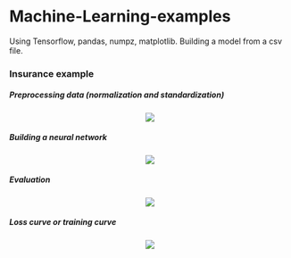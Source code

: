 # Machine-Learning-examples
Using Tensorflow, pandas, numpz, matplotlib.
Building a model from a csv file.

### Insurance example

##### Preprocessing data (normalization and standardization)
<p align="center">
  <img src="https://user-images.githubusercontent.com/96240235/170937595-1af369b3-af07-47d6-856b-fe5578fb92f1.png" />
</p>

##### Building a neural network
<p align="center">
  <img src="https://user-images.githubusercontent.com/96240235/170937289-e34e0f64-371e-4bbf-a277-22ab2f0ec672.png" />
</p>

##### Evaluation
<p align="center">
  <img src="https://user-images.githubusercontent.com/96240235/170937297-bc028340-e629-4fad-aaac-efbdd564b25f.png" />
</p>

##### Loss curve or training curve
<p align="center">
  <img src="https://user-images.githubusercontent.com/96240235/170936573-6a75c12d-13b5-4ebe-ad1e-59918a748b84.png" />
</p>


